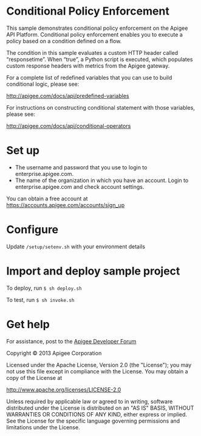 # Conditional Policy Enforcement

This sample demonstrates conditional policy enforcement on 
the Apigee API Platform.  Conditional policy enforcement enables 
you to execute a policy based on a condition defined on a flow.

The condition in this sample evaluates a custom HTTP header called 
“responsetime”. When “true”, a Python script is executed, which 
populates custom response headers with metrics from the Apigee gateway. 


For a complete list of redefined variables that you can use to build
 conditional logic, please see:

http://apigee.com/docs/api/predefined-variables

For instructions on constructing conditional statement with those variables, please see:

http://apigee.com/docs/api/conditional-operators

# Set up

* The username and password that you use to login to enterprise.apigee.com.
* The name of the organization in which you have an account. Login to 
  enterprise.apigee.com and check account settings.

You can obtain a free account at https://accounts.apigee.com/accounts/sign_up

# Configure 

Update `/setup/setenv.sh` with your environment details

# Import and deploy sample project

To deploy, run `$ sh deploy.sh`

To test, run `$ sh invoke.sh`

# Get help

For assistance, post to the [Apigee Developer Forum](http://support.apigee.com)

Copyright © 2013 Apigee Corporation

Licensed under the Apache License, Version 2.0 (the "License"); you may not use
this file except in compliance with the License. You may obtain a copy
of the License at

http://www.apache.org/licenses/LICENSE-2.0

Unless required by applicable law or agreed to in writing, software
distributed under the License is distributed on an "AS IS" BASIS,
WITHOUT WARRANTIES OR CONDITIONS OF ANY KIND, either express or implied.
See the License for the specific language governing permissions and
limitations under the License.
